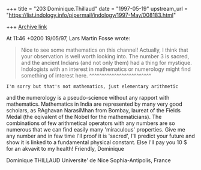 +++
title = "203 Dominique.Thillaud"
date = "1997-05-19"
upstream_url = "https://list.indology.info/pipermail/indology/1997-May/008183.html"

+++
[Archive link](https://list.indology.info/pipermail/indology/1997-May/008183.html)

At 11:46 +0200 19/05/97, Lars Martin Fosse wrote:
>Nice to see some mathematics on this channel! Actually, I think that your
>observation is well worth looking into. The number 3 is sacred, and the
>ancient Indians (and not only them) had a thing for mystique. Indologists
>with an interest in mathematics or numerology might find something of
>interest here.      ^^^^^^^^^^^^^^^^^^^^^^^^^

	I'm sorry but that's not mathematics, just elementary arithmetic
and the numerology is a pseudo-science without any rapport with mathematics.
	Mathematics in India are represented by many very good scholars, as
RAghavan NarasiMhan from Bombay, laureat of the Fields Medal (the eqivalent
of the Nobel for the mathematicians).
	The combinations of few arithmetical operators with any numbers are
so numerous that we can find easily many 'miraculous' properties.
	Give me any number and in few time I'll proof it is 'sacred', I'll
predict your future and show it is linked to a fundamental physical
constant.
	Else I'll pay you 10 $ for an akvavit to my health!
Friendly,
	Dominique

Dominique THILLAUD
Universite' de Nice Sophia-Antipolis, France







